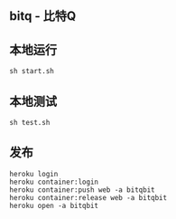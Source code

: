 bitq -  比特Q
---

## 本地运行
```
sh start.sh
```

## 本地测试
```
sh test.sh
```

## 发布

```
heroku login
heroku container:login
heroku container:push web -a bitqbit
heroku container:release web -a bitqbit
heroku open -a bitqbit
```
